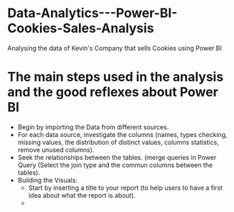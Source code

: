 # Data-Analytics---Power-BI-Cookies-Sales-Analysis
Analysing the data of Kevin's Company that sells Cookies using Power BI


# The main steps used in the analysis and the good reflexes about Power BI
- Begin by importing the Data from different sources.
- For each data source, investigate the columns (names, types checking, missing values, the distribution of distinct values, columns statistics, remove unused columns).
- Seek the relationships between the tables. (merge queries in Power Query (Select the join type and the commun columns between the tables).
- Building the Visuals: 
  - Start by inserting a title to your report (to help users to have a first idea about what the report is about).
  - 
